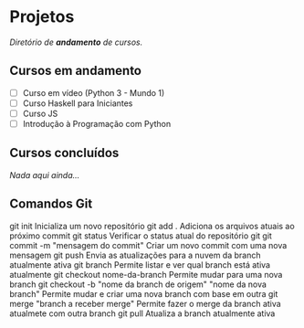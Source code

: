 # Projetos

*Diretório de **andamento** de cursos.*

## Cursos em andamento

- [ ] Curso em vídeo (Python 3 - Mundo 1)
- [ ] Curso Haskell para Iniciantes
- [ ] Curso JS
- [ ] Introdução à Programação com Python

## Cursos concluídos

*Nada aqui ainda...*

## Comandos Git

git init                                                           Inicializa um novo repositório
git add .                                                          Adiciona os arquivos atuais ao próximo commit
git status                                                         Verificar o status atual do repositório git
git commit -m "mensagem do commit"                                 Criar um novo commit com uma nova mensagem
git push                                                           Envia as atualizações para a nuvem da branch atualmente ativa
git branch                                                         Permite listar e ver qual branch está ativa atualmente
git checkout nome-da-branch                                        Permite mudar para uma nova branch
git checkout -b "nome da branch de origem" "nome da nova branch"   Permite mudar e criar uma nova branch com base em outra
git merge "branch a receber merge"                                 Permite fazer o merge da branch ativa atualmete com outra branch
git pull                                                           Atualiza a branch atualmente ativa

